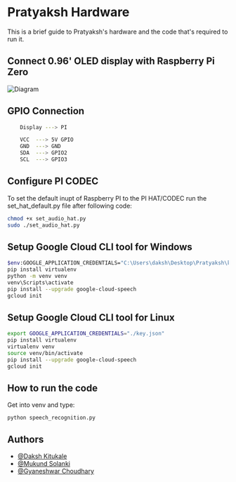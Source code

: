
# Pratyaksh Hardware

This is a brief guide to Pratyaksh's hardware and the code that's required to run it.




## Connect 0.96' OLED display with Raspberry Pi Zero



![Diagram](https://github.com/mukundsolanki/HackCBS-Pratyaksh-AR/assets/97655058/0719e70c-3c84-45e7-984e-b71b752dab4e)

## GPIO Connection

```bash
    Display ---> PI

    VCC  ---> 5V GPIO
    GND  ---> GND
    SDA  ---> GPIO2
    SCL  ---> GPIO3
```
    
## Configure PI CODEC

To set the default inupt of Raspberry PI to the PI HAT/CODEC run the set_hat_default.py file after following code:

```bash
chmod +x set_audio_hat.py
sudo ./set_audio_hat.py
```


## Setup Google Cloud CLI tool for Windows

```bash
$env:GOOGLE_APPLICATION_CREDENTIALS="C:\Users\daksh\Desktop\Pratyaksh\key.json"
pip install virtualenv
python -m venv venv
venv\Scripts\activate
pip install --upgrade google-cloud-speech
gcloud init
```
## Setup Google Cloud CLI tool for Linux

```bash
export GOOGLE_APPLICATION_CREDENTIALS="./key.json"
pip install virtualenv
virtualenv venv
source venv/bin/activate
pip install --upgrade google-cloud-speech
gcloud init
```

## How to run the code
Get into venv and type:

```
python speech_recognition.py
```


## Authors

- [@Daksh Kitukale](https://github.com/K-Daksh)
- [@Mukund Solanki](https://github.com/mukundsolanki)
- [@Gyaneshwar Choudhary](https://github.com/gyaneshwarchoudhary)


